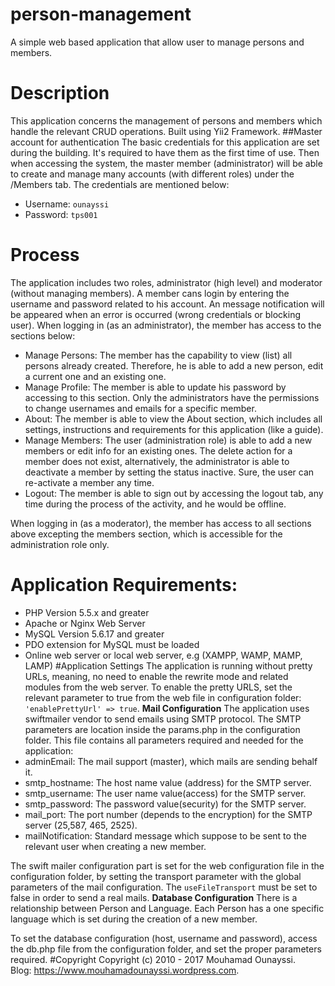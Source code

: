# person-management
A simple web based application that allow user to manage persons and members.
# Description
This application concerns the management of persons and members which handle the relevant CRUD operations. Built using Yii2 Framework.
##Master account for authentication
The basic credentials for this application are set during the building. It's required to have them as the first time of use. Then when accessing the system, the master member (administrator) will be able to create and manage many accounts (with different roles) under the /Members tab. The credentials are mentioned below:
- Username: ```ounayssi```
- Password: ```tps001```
# Process
The application includes two roles, administrator (high level) and moderator (without managing members).
A member cans login by entering the username and password related to his account. An message notification will be appeared when an error is occurred (wrong credentials or blocking user).
When logging in (as an administrator), the member has access to the sections below:
- Manage Persons: The member has the capability to view (list) all persons already created. Therefore, he is able to add a new person, edit a current one and an existing one.
- Manage Profile: The member is able to update his password by accessing to this section. Only the administrators have the permissions to change usernames and emails for a specific member.
- About: The member is able to view the About section, which includes all settings, instructions and requirements for this application (like a guide).
- Manage Members: The user (administration role) is able to add a new members or edit info for an existing ones. The delete action for a member does not exist, alternatively, the administrator is able to deactivate a member by setting the status inactive. Sure, the user can re-activate a member any time.
- Logout: The member is able to sign out by accessing the logout tab, any time during the process of the activity, and he would be offline.

When logging in (as a moderator), the member has access to all sections above excepting the members section, which is accessible for the administration role only.
# Application Requirements:
- PHP Version 5.5.x and greater
- Apache or Nginx Web Server
- MySQL Version 5.6.17 and greater
- PDO extension for MySQL must be loaded
- Online web server or local web server, e.g (XAMPP, WAMP, MAMP, LAMP)
#Application Settings
The application is running without pretty URLs, meaning, no need to enable the rewrite mode and related modules from the web server. 
To enable the pretty URLS, set the relevant parameter to true from the web file in configuration folder: ```'enablePrettyUrl' => true```.
**Mail Configuration**
The application uses swiftmailer vendor to send emails using SMTP protocol. The SMTP parameters are location inside the params.php in the configuration folder. This file contains all parameters required and needed for the application:
- adminEmail: The mail support (master), which mails are sending behalf it.
- smtp_hostname: The host name value (address) for the SMTP server.
- smtp_username: The user name value(access) for the SMTP server.
- smtp_password: The password value(security) for the SMTP server.
- mail_port: The port number (depends to the encryption) for the SMTP server (25,587, 465, 2525).
- mailNotification: Standard message which suppose to be sent to the relevant user when creating a new member.

The swift mailer configuration part is set for the web configuration file in the configuration folder, by setting the transport parameter with the global parameters of the mail configuration. The ```useFileTransport``` must be set to false in order to send a real mails.
**Database Configuration**
There is a relationship between Person and Language. Each Person has a one specific language which is set during the creation of a new member.

To set the database configuration (host, username and password), access the db.php file from the configuration folder, and set the proper parameters required.
#Copyright
Copyright (c) 2010 - 2017 Mouhamad Ounayssi.<br>
Blog: https://www.mouhamadounayssi.wordpress.com.
